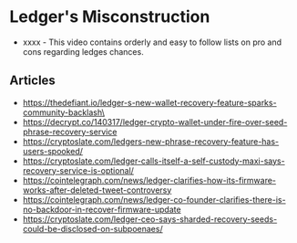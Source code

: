 # Ledger's Misconstruction

- xxxx -
This video contains orderly and easy to follow lists on pro and cons regarding ledges chances.


## Articles
- https://thedefiant.io/ledger-s-new-wallet-recovery-feature-sparks-community-backlash\
- https://decrypt.co/140317/ledger-crypto-wallet-under-fire-over-seed-phrase-recovery-service
- https://cryptoslate.com/ledgers-new-phrase-recovery-feature-has-users-spooked/
- https://cryptoslate.com/ledger-calls-itself-a-self-custody-maxi-says-recovery-service-is-optional/
- https://cointelegraph.com/news/ledger-clarifies-how-its-firmware-works-after-deleted-tweet-controversy
- https://cointelegraph.com/news/ledger-co-founder-clarifies-there-is-no-backdoor-in-recover-firmware-update
- https://cryptoslate.com/ledger-ceo-says-sharded-recovery-seeds-could-be-disclosed-on-subpoenaes/
